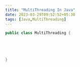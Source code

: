 ```yaml
---
title: "MultiThreading In Java"
date: 2023-03-29T09:52:52+05:30
tags: [Java,MultiThreading]
---
```


```java
public class MultiThreading {





}

```